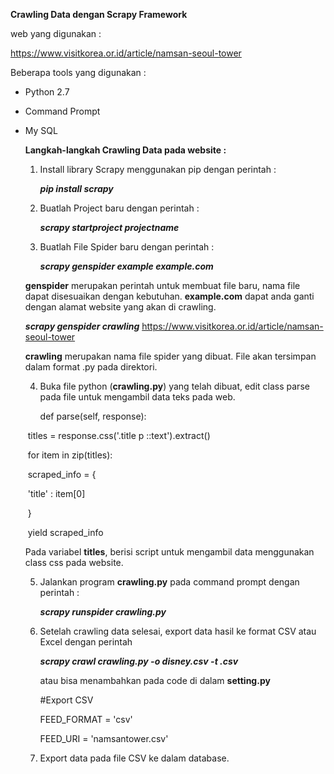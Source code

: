 **Crawling Data  dengan Scrapy Framework**

web yang digunakan :

https://www.visitkorea.or.id/article/namsan-seoul-tower

Beberapa tools yang digunakan :

- Python 2.7

- Command Prompt

- My SQL

  

  **Langkah-langkah Crawling Data pada website :**

  1. Install library Scrapy menggunakan pip dengan perintah :

     ***pip install scrapy***

  2. Buatlah Project baru dengan perintah :

     ***scrapy startproject projectname***

  3. Buatlah File Spider baru dengan perintah :

     ***scrapy genspider example example.com***

  **genspider** merupakan perintah untuk membuat file baru, nama file dapat disesuaikan dengan kebutuhan. **example.com** dapat anda ganti dengan alamat website yang akan di crawling. 

     ***scrapy genspider crawling*** https://www.visitkorea.or.id/article/namsan-seoul-tower

     **crawling** merupakan nama file spider yang dibuat. File akan tersimpan dalam format .py pada direktori.

  4. Buka file python (**crawling.py**) yang telah dibuat, edit class parse pada file untuk mengambil data teks pada web.

     def parse(self, response):

  ​           titles = response.css('.title p ::text').extract()

  ​           for item in zip(titles):

  ​           scraped_info = {

  ​               'title' : item[0]

  ​           }

  ​           yield scraped_info  

     Pada variabel **titles**, berisi script untuk mengambil data menggunakan class css pada website.

  5. Jalankan program **crawling.py** pada command prompt dengan perintah :

     ***scrapy runspider crawling.py***

  6. Setelah crawling data selesai, export data hasil ke format CSV atau Excel dengan perintah   

     ***scrapy crawl crawling.py -o disney.csv -t .csv***

     atau bisa menambahkan pada code di dalam **setting.py**

     #Export CSV

     FEED_FORMAT = 'csv'

     FEED_URI = 'namsantower.csv'

  7. Export data pada file CSV ke dalam database.

   

  
